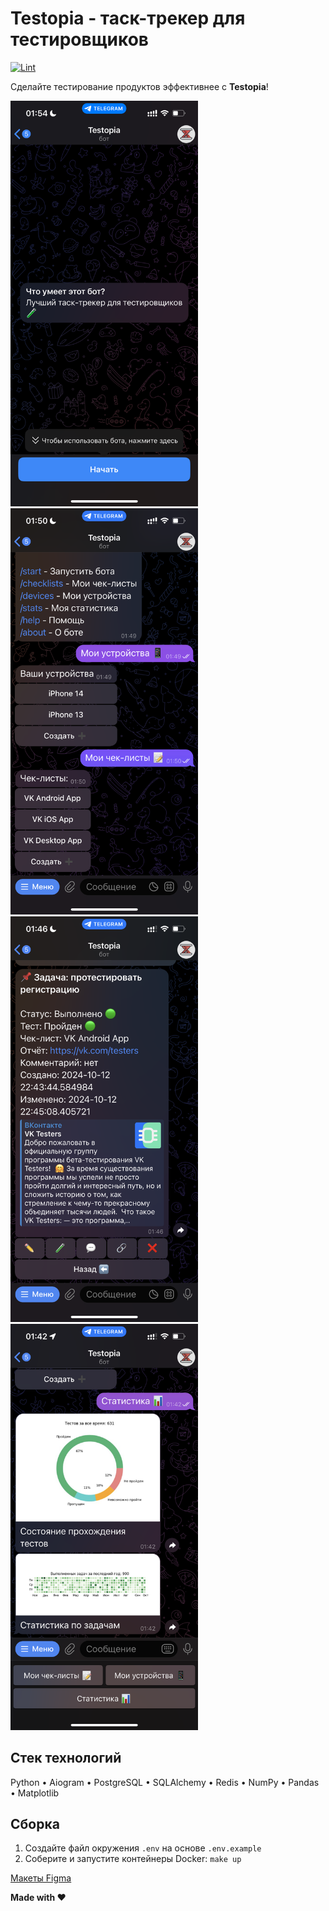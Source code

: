# Testopia - таск-трекер для тестировщиков

[![Lint](https://github.com/everysoftware/testopia/actions/workflows/ci.yml/badge.svg)](https://github.com/everysoftware/testopia/actions/workflows/ci.yml)

Сделайте тестирование продуктов эффективнее с **Testopia**!

<img src="/assets/onboarding.PNG" width="300" alt=""/>
<img src="/assets/checklists.PNG" width="300" alt=""/>

<img src="/assets/task.PNG" width="300" alt=""/>
<img src="/assets/stats.PNG" width="300" alt=""/>


## Стек технологий

Python • Aiogram • PostgreSQL • SQLAlchemy • Redis • NumPy • Pandas • Matplotlib

## Сборка

1. Создайте файл окружения `.env` на основе `.env.example`
2. Соберите и запустите контейнеры Docker: `make up`

[Макеты Figma](https://www.figma.com/file/iJ7SMg6DCuCaDhNlieh3kd/Untitled?type=design&node-id=0-1&mode=design)

**Made with ❤️**
